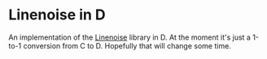 # Linenoise in D

An implementation of the [Linenoise](http://github.com/antirez/linenoise) library in D.
At the moment it's just a 1-to-1 conversion from C to D. Hopefully that will change some time.

